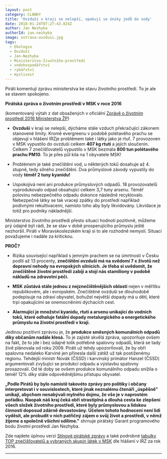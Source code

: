 ```yaml
---
layout: post
category: CLANKY
title: 'Ovzduší v kraji se nelepší, opakují se úniky jedů do vody'
date: 2018-01-24T07:27:43.824Z
author: Jan Nezhyba
authorId: jan.nezhyba
image: ostrava-ovzdusi.jpg
tags:
  - Ekologie
  - Ovzduší
  - Jan-Nezhyba
  - Ministerstvo-životního-prostředí
  - vodohospodářství
  - rybářství
  - myslivost
---
```


Piráti komentují zprávu ministerstva ke stavu životního prostředí. To je ale se stavem spokojeno. 

**Pirátská zpráva o životním prostředí v MSK v roce 2016**

(komentovaný výtah z dat obsažených v oficiální <a href="{{'https://www.mzp.cz/cz/news_171130_ZOZP' | absolute_url }}">Zprávě o životním prostředí 2016 Ministerstva ŽP</a>)

- **Ovzduší** v kraji se nelepší, dýcháme stále vzduch překračující zákonem stanovené limity. Kromě evergreenu v podobě polétavého prachu se objevují v hlášení IRZje problémem také i látky jako je rtuť. 7 provozoven v MSK vypustilo do ovzduší celkem **407 kg rtuti** a jejích sloučenin. Celkem 7 znečišťovatelů vypustilo v MSK bezmála **800 tun polétavého prachu PM10**. To je přes půl kila na 1 obyvatele MSK!

- Problémem je také znečištění vod, u některých toků dosahuje až 4. stupně, tedy silného znečištění. Dva průmyslové závody vypustily do vody **téměř 2 tuny kyanidu!**

- Uspokojivá není ani produkce průmyslových odpadů. 18 provozovatelů vyprodukovalo odpad obsahující celkem 3,7 tuny arsenu. Téměř polovinu nebezpečného odpadu dokonce následně recyklovalo. Nebezpečné látky se tak vracejí zpátky do prostředí například podivnými rekultivacemi, namísto toho aby byly likvidovány. Likvidace je totiž pro podniky nákladnější.

Ministerstvo životního prostředí přesto situaci hodnotí pozitivně, můžeme prý údajně být rádi, že se stav v době prosperujícího průmyslu ještě nezhoršil. Piráti v Moravskoslezském kraji si to ale rozhodně nemyslí. Situaci považujeme i nadále za kritickou.

**PROČ?**

- Rizika související například s jemným prachem se na úmrtnosti v Česku podílí až 13 procenty, **znečištění ovzduší má na svědomí 7 x životů než dopravní nehody na evropských silnicích. Je třeba si uvědomit, že znečištěné životní prostředí zabíjí a stojí nás stamiliony v podobě nákladů na zdravotní péči.**

- **MSK zůstává stále jednou z nejznečištěnějších oblastí** nejen v  měřítku republikovém, ale i evropském.  Znečištěné ovzduší se dlouhodobě podepisuje na zdraví obyvatel, bohužel největší dopady má u dětí, které trpí opakujícími se onemocněními dýchacích cest.

- **Alarmující je množství kyanidu, rtuti a arsenu unikající do vodních toků, které odhaluje fatální dopady metalurgického a energetického průmyslu na životní prostředí v kraji.**

Jedinou pozitivní zprávou je, že **produkce směsných komunálních odpadů díky občanům nadále klesá.** To je zajisté skvělá zpráva, upozorňuje ovšem na fakt, že to jde i bez údajně tolik potřebné spalovny odpadů, která se tady živě plánovala od roku 2009. Piráti už tehdy upozorňovali, že by obří spalovna nedaleko Karviné jen přinesla další zátěž už tak postiženému regionu. Tehdejší ministr Novák (ČSSD) i karvinský primátor Hanzel (ČSSD) argumentovali zvyšující se produkcí odpadu a výstavbu spalovny prosazovali. Od té doby se ovšem produkce komunálního odpadu snížila o téměř 12% díky stále odpovědnějšímu přístupu obyvatel.

**„Podle Pirátů by bylo namístě takovéto zprávy pro politiky i občany interpretovat i v souvislostech, které jinak neznalému čtenáři „úspěšně&quot; unikají, abychom nenabývali mylného dojmu, že vše je v naprostém pořádku. Naopak náš kraj čeká obří strastiplná a dlouhá cesta ke zlepšení všech složek životního prostředí, které byly průmyslovou a lidskou činností doposud zdárně devastovány. Účelem tohoto hodnocení není lidi vyděsit, ale probudit v nich patřičný zájem o svůj život a prostředí, v němž žijeme a společně všichni sdílíme.&quot;** shrnuje pirátský Garant programového bodu životní prostředí Jan Nezhyba.

Zde najdete úplnou verzi <a href="{{'/assets/pdf/Final_Zprava_o_ZP_MSK_9_1_2018.pdf' | relative_url }}">Stínové pirátské zprávy</a> a také podrobné <a href="{{'/assets/pdf/IRZ_Tabulky_vyhodnoceni-2016-MSK.pdf' | relative_url }}">tabulky TOP znečišťovatelů a vybraných skupin látek v MSK</a> dle hlášení v IRZ za rok 2016.

---
